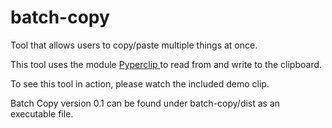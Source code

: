 # batch-copy
Tool that allows users to copy/paste multiple things at once.

This tool uses the module <a href="https://pypi.org/project/pyperclip/"> Pyperclip </a> to read from and write to the clipboard.

To see this tool in action, please watch the included demo clip.

Batch Copy version 0.1 can be found under batch-copy/dist as an executable file.
